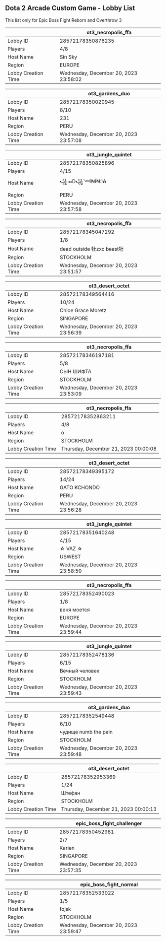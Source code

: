## Dota 2 Arcade Custom Game - Lobby List

This list only for Epic Boss Fight Reborn and Overthrow 3

|  | ot3_necropolis_ffa |
| ------ | ------ |
| Lobby ID | 28572178350876235 |
| Players | 4/8 |
| Host Name | Sin Sky |
| Region | EUROPE |
| Lobby Creation Time | Wednesday, December 20, 2023 23:58:02 |


|  | ot3_gardens_duo |
| ------ | ------ |
| Lobby ID | 28572178350020945 |
| Players | 8/10 |
| Host Name | 231 |
| Region | PERU |
| Lobby Creation Time | Wednesday, December 20, 2023 23:57:08 |


|  | ot3_jungle_quintet |
| ------ | ------ |
| Lobby ID | 28572178350825896 |
| Players | 4/15 |
| Host Name | ꧁⪻Ꭰ꧁༺₦Ї₦ℑ₳ |
| Region | PERU |
| Lobby Creation Time | Wednesday, December 20, 2023 23:57:58 |


|  | ot3_necropolis_ffa |
| ------ | ------ |
| Lobby ID | 28572178345047292 |
| Players | 1/8 |
| Host Name | dead outside 牡zxc beast牡 |
| Region | STOCKHOLM |
| Lobby Creation Time | Wednesday, December 20, 2023 23:51:57 |


|  | ot3_desert_octet |
| ------ | ------ |
| Lobby ID | 28572178349564416 |
| Players | 10/24 |
| Host Name | Chloe Grace Moretz |
| Region | SINGAPORE |
| Lobby Creation Time | Wednesday, December 20, 2023 23:56:39 |


|  | ot3_necropolis_ffa |
| ------ | ------ |
| Lobby ID | 28572178346197181 |
| Players | 5/8 |
| Host Name | СЫН ШИФТА |
| Region | STOCKHOLM |
| Lobby Creation Time | Wednesday, December 20, 2023 23:53:09 |


|  | ot3_necropolis_ffa |
| ------ | ------ |
| Lobby ID | 28572178352863211 |
| Players | 4/8 |
| Host Name | o |
| Region | STOCKHOLM |
| Lobby Creation Time | Thursday, December 21, 2023 00:00:08 |


|  | ot3_desert_octet |
| ------ | ------ |
| Lobby ID | 28572178349395172 |
| Players | 14/24 |
| Host Name | GATO KCHONDO |
| Region | PERU |
| Lobby Creation Time | Wednesday, December 20, 2023 23:56:28 |


|  | ot3_jungle_quintet |
| ------ | ------ |
| Lobby ID | 28572178351640248 |
| Players | 4/15 |
| Host Name | ☆ VAZ ☆ |
| Region | USWEST |
| Lobby Creation Time | Wednesday, December 20, 2023 23:58:50 |


|  | ot3_necropolis_ffa |
| ------ | ------ |
| Lobby ID | 28572178352490023 |
| Players | 1/8 |
| Host Name | веня моется |
| Region | EUROPE |
| Lobby Creation Time | Wednesday, December 20, 2023 23:59:44 |


|  | ot3_jungle_quintet |
| ------ | ------ |
| Lobby ID | 28572178352478136 |
| Players | 6/15 |
| Host Name | Вечный человек |
| Region | STOCKHOLM |
| Lobby Creation Time | Wednesday, December 20, 2023 23:59:43 |


|  | ot3_gardens_duo |
| ------ | ------ |
| Lobby ID | 28572178352549448 |
| Players | 6/10 |
| Host Name | чудище numb the pain |
| Region | STOCKHOLM |
| Lobby Creation Time | Wednesday, December 20, 2023 23:59:48 |


|  | ot3_desert_octet |
| ------ | ------ |
| Lobby ID | 28572178352953369 |
| Players | 1/24 |
| Host Name | Штефан |
| Region | STOCKHOLM |
| Lobby Creation Time | Thursday, December 21, 2023 00:00:13 |


|  | epic_boss_fight_challenger |
| ------ | ------ |
| Lobby ID | 28572178350452981 |
| Players | 2/7 |
| Host Name | Karien |
| Region | SINGAPORE |
| Lobby Creation Time | Wednesday, December 20, 2023 23:57:35 |


|  | epic_boss_fight_normal |
| ------ | ------ |
| Lobby ID | 28572178352533022 |
| Players | 1/5 |
| Host Name | fojsk |
| Region | STOCKHOLM |
| Lobby Creation Time | Wednesday, December 20, 2023 23:59:47 |


